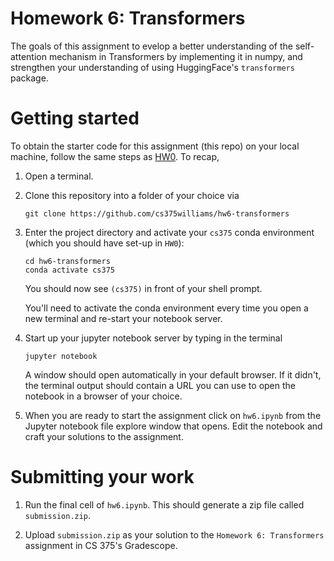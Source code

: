 # Homework 6: Transformers 

The goals of this assignment to evelop a better understanding of the self-attention mechanism in Transformers by implementing it in numpy, and strengthen your understanding of using HuggingFace's `transformers` package. 

# Getting started 

To obtain the starter code for this assignment (this repo) on your local machine, follow the same steps as [HW0](https://github.com/cs375williams/hw0-preliminaries). To recap, 

1. Open a terminal. 

2. Clone this repository into a folder of your choice via
	```
	git clone https://github.com/cs375williams/hw6-transformers
	```

3. Enter the project directory and activate your `cs375` conda environment (which you should have set-up in `HW0`): 
	```
	cd hw6-transformers
	conda activate cs375
	```

	You should now see `(cs375)` in front of your shell prompt.  

	You'll need to activate the conda environment every time you open a new terminal and re-start your notebook server. 

4. Start up your jupyter notebook server by typing in the terminal 
	```
	jupyter notebook 
	```

	A window should open automatically in your default browser. If it didn't, the terminal output should contain a URL you can use to open the notebook in a browser of your choice.


5. When you are ready to start the assignment click on `hw6.ipynb` from the Jupyter notebook file explore window that opens. Edit the notebook and craft your solutions to the assignment. 

# Submitting your work 

1. Run the final cell of `hw6.ipynb`. This should generate a zip file called `submission.zip`.

2. Upload `submission.zip` as your solution to the `Homework 6: Transformers` assignment in CS 375's Gradescope.


